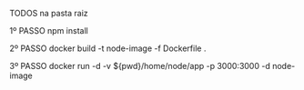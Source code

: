 TODOS na pasta raiz

1º PASSO
npm install 


2º PASSO 
docker build -t node-image -f Dockerfile . 


3º PASSO
docker run -d -v ${pwd}/home/node/app -p 3000:3000 -d node-image